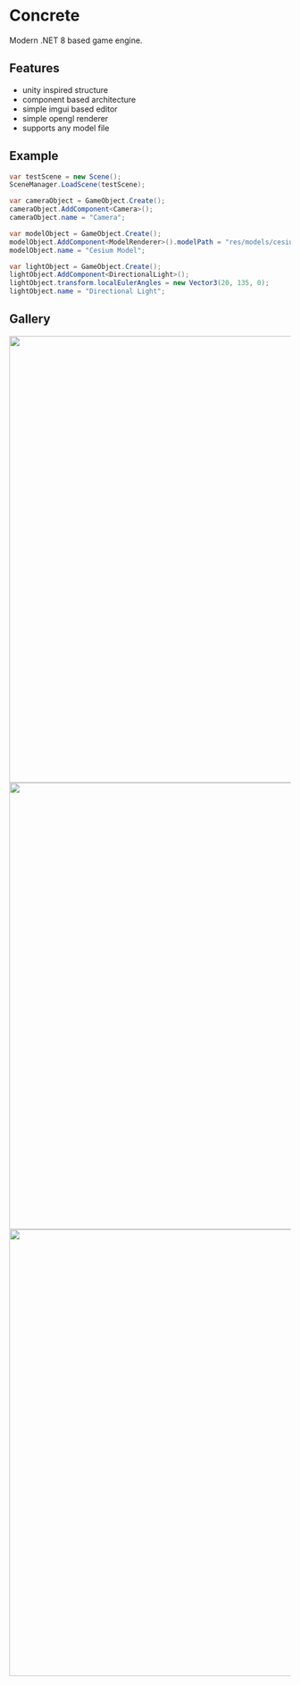 # Concrete
Modern .NET 8 based game engine.

## Features

- unity inspired structure
- component based architecture
- simple imgui based editor
- simple opengl renderer
- supports any model file

## Example
```csharp
var testScene = new Scene();
SceneManager.LoadScene(testScene);

var cameraObject = GameObject.Create();
cameraObject.AddComponent<Camera>();
cameraObject.name = "Camera";

var modelObject = GameObject.Create();
modelObject.AddComponent<ModelRenderer>().modelPath = "res/models/cesium.glb";
modelObject.name = "Cesium Model";

var lightObject = GameObject.Create();
lightObject.AddComponent<DirectionalLight>();
lightObject.transform.localEulerAngles = new Vector3(20, 135, 0);
lightObject.name = "Directional Light";
```

## Gallery
<img src="https://github.com/user-attachments/assets/8a026e3f-5bf2-4f8d-b691-8d16b5d475fe" width="800"/>
<img src="https://github.com/user-attachments/assets/43502d68-cab4-4b07-a745-cc4643c0a764" width="800"/>
<img src="https://github.com/user-attachments/assets/27b4653a-58cc-441a-a272-9b4cd1bc7700" width="800"/>

